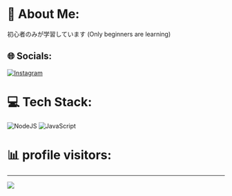 # 💫 About Me:
初心者のみが学習しています (Only beginners are learning)


## 🌐 Socials:
[![Instagram](https://img.shields.io/badge/Instagram-%23E4405F.svg?logo=Instagram&logoColor=white)](https://instagram.com/_mikoneko) 

# 💻 Tech Stack:
![NodeJS](https://img.shields.io/badge/node.js-6DA55F?style=for-the-badge&logo=node.js&logoColor=white) ![JavaScript](https://img.shields.io/badge/javascript-%23323330.svg?style=for-the-badge&logo=javascript&logoColor=%23F7DF1E)
# 📊 profile visitors:
---
[![](https://moe-counter.glitch.me/get/@:Miko7799?theme=aso)](https://visitcount.itsvg.in)

<!-- Proudly created with GPRM ( https://gprm.itsvg.in ) -->
